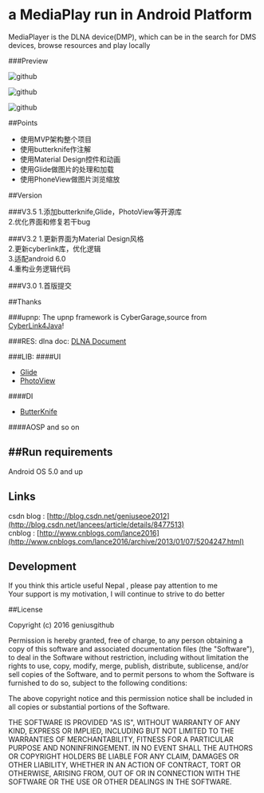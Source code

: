 a MediaPlay  run in Android Platform 
===========
MediaPlayer is the DLNA device(DMP), which can be in the search for DMS devices, browse resources and play locally

###Preview

![github](https://github.com/geniusgithub/MediaPlayer/blob/master/storage/main.jpg?raw=true "github")  

![github](https://github.com/geniusgithub/MediaPlayer/blob/master/storage/browse.jpg?raw=true "github")  

![github](https://github.com/geniusgithub/MediaPlayer/blob/master/storage/media.jpg?raw=true "github")  


##Points

* 使用MVP架构整个项目
* 使用butterknife作注解
* 使用Material Design控件和动画
* 使用Glide做图片的处理和加载
* 使用PhoneView做图片浏览缩放


##Version

###V3.5
1.添加butterknife,Glide，PhotoView等开源库<br/> 
2.优化界面和修复若干bug<br/> 

###V3.2
1.更新界面为Material Design风格<br/> 
2.更新cyberlink库，优化逻辑<br/> 
3.适配android 6.0<br/> 
4.重构业务逻辑代码<br/> 

###V3.0
1.首版提交


##Thanks

###upnp:
The upnp framework is CyberGarage,source from [CyberLink4Java](https://github.com/cybergarage/CyberLink4Java)!

###RES:
dlna doc: [DLNA Document](http://download.csdn.net/detail/geniuseoe2012/4969961)<br />

###LIB:
####UI
* [Glide](https://github.com/bumptech/glide)
* [PhotoView](https://github.com/chrisbanes/PhotoView)

####DI
* [ButterKnife](https://github.com/JakeWharton/butterknife)

####AOSP and so on


##Run requirements
------------------------------
Android OS 5.0 and up<br />


## Links
csdn blog : [http://blog.csdn.net/geniuseoe2012](http://blog.csdn.net/lancees/article/details/8477513)<br /> 
cnblog : [http://www.cnblogs.com/lance2016](http://www.cnblogs.com/lance2016/archive/2013/01/07/5204247.html)<br /> 


## Development
If you think this article useful Nepal , please pay attention to me<br />
Your support is my motivation, I will continue to strive to do better


##License

Copyright (c) 2016 geniusgithub

Permission is hereby granted, free of charge, to any person obtaining a copy of this software and associated documentation files (the "Software"), to deal in the Software without restriction, including without limitation the rights to use, copy, modify, merge, publish, distribute, sublicense, and/or sell copies of the Software, and to permit persons to whom the Software is furnished to do so, subject to the following conditions:

The above copyright notice and this permission notice shall be included in all copies or substantial portions of the Software.

THE SOFTWARE IS PROVIDED "AS IS", WITHOUT WARRANTY OF ANY KIND, EXPRESS OR IMPLIED, INCLUDING BUT NOT LIMITED TO THE WARRANTIES OF MERCHANTABILITY, FITNESS FOR A PARTICULAR PURPOSE AND NONINFRINGEMENT. IN NO EVENT SHALL THE AUTHORS OR COPYRIGHT HOLDERS BE LIABLE FOR ANY CLAIM, DAMAGES OR OTHER LIABILITY, WHETHER IN AN ACTION OF CONTRACT, TORT OR OTHERWISE, ARISING FROM, OUT OF OR IN CONNECTION WITH THE SOFTWARE OR THE USE OR OTHER DEALINGS IN THE SOFTWARE.
